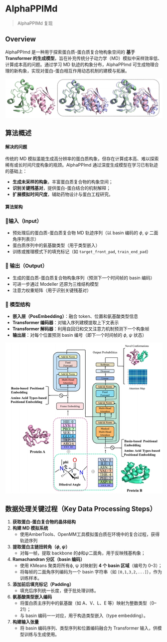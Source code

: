 # AlphaPPIMd

> AlphaPPIMd 复现



## Overview

AlphaPPImd 是一种用于探索蛋白质-蛋白质复合物构象空间的 **基于 Transformer 的生成模型**，旨在补充传统分子动力学（MD）模拟中采样效率低、计算成本高的问题。通过学习 MD 轨迹的构象分布，AlphaPPImd 可生成物理合理的新构象，实现对蛋白-蛋白相互作用动态机制的建模与拓展。

![](fig\protein.png)

## 算法概述

#### 解决的问题

传统的 MD 模拟虽能生成高分辨率的蛋白质构象，但存在计算成本高、难以探索稀有或长时间尺度构象的瓶颈。AlphaPPImd 通过深度生成模型在学习已有轨迹的基础上：

- **生成未采样的构象**，丰富蛋白质复合物的构象空间；
- **识别关键残基对**，提供蛋白-蛋白结合的机制解释；
- **扩展模拟时间尺度**，辅助药物设计与蛋白工程研究。



#### 算法架构

### 🔹输入（Input）

- 预处理后的蛋白质-蛋白质复合物 MD 轨迹序列（以 basin 编码的 $\phi$, $\psi$ 二面角序列表示）
- 蛋白质序列中的氨基酸类型（用于类型嵌入）
- 训练或推理模式下的填充标记（如 `target_front_pad`, `train_end_pad`）

### 🔹 输出（Output）

- 生成的蛋白质-蛋白质复合物构象序列（预测下一个时间帧的 basin 编码）
- 可进一步通过 Modeller 还原为三维结构模型
- 注意力权重矩阵（用于识别关键残基对）

### 🔹 模型结构

- **嵌入层（PosEmbedding）**：融合 token、位置和氨基酸类型信息
- **Transformer 编码器**：对输入序列建模提取上下文表示
- **Transformer 解码器**：利用自回归和交叉注意力机制预测下一个构象帧
- **输出层**：对每个位置预测 basin 编号（即下一个时间帧的 $\phi$, $\psi$ 状态）

![](fig\transformer.png)



##  数据处理关键过程（Key Data Processing Steps）

1. **获取蛋白-蛋白复合物的晶体结构**
2. **构建 MD 模拟系统**
   - 使用AmberTools、OpenMM工具模拟蛋白质在环境中的复合过程，获得轨迹序列
3. **提取蛋白主链扭转角（$\phi$, $\psi$）**
   - 对每一帧，提取 backbone 的$\phi$和$\psi$二面角，用于反映残基构象；
4. **Ramachandran 分区（basin 编码）**
   - 使用 KMeans 聚类将所有ϕ, ψ 对映射到 **4 个 basin 区域**（编号为 0–3）；
   - 将每帧的二面角序列编码为一个 basin 字符串（如 `[0,1,3,2,...]`），作为训练样本。
5. **添加前后填充标记（Padding）**
   - 填充后序列统一长度，便于批处理训练。
6. **氨基酸类型嵌入编码**
   - 将蛋白质主序列中的氨基酸（如 A、V、L、E 等）映射为整数类型（0–21）；
   - 与 basin 编码一一对应，用于构造类型嵌入（type embedding）。
7. **构建输入张量**
   - 将 basin 编码序列、类型序列和位置编码融合为 Transformer 输入，供模型训练与生成使用。